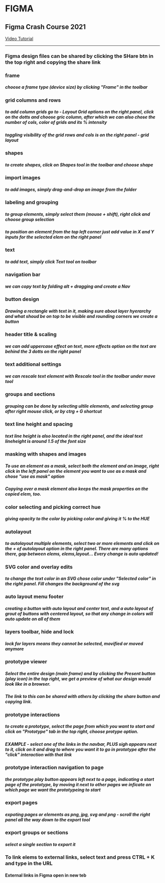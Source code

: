 # FIGMA
## Figma Crash Course 2021
[Video Tutorial](https://www.youtube.com/watch?v=lg7w3Ntfqy0 "Figma Crash Course 2021")
___

### Figma design files can be shared by clicking the SHare btn in the top right and copying the share link

### frame
##### choose a frame type (device size) by clicking "Frame" in the toolbar

### grid columns and rows
##### to add column grids go to - Layout Grid options on the right panel, click on the dotts and choose gric column, after which we can also chose the number of cols, color of grids and its % intensity
##### toggling visibility of the grid rows and cols is on the right panel - grid layout

### shapes
##### to create shapes, click on Shapes tool in the toolbar and choose shape

### import images
##### to add images, simply drag-and-drop an image from the folder

### labeling and grouping
##### to group elements, simply select them (mouse + shift), right click and choose group selection
##### to position an element from the top left corner just add value in X and Y inputs for the selected elem on the right panel

### text
##### to add text, simply click Text tool on toolbar

### navigation bar
##### we can copy text by folding alt + dragging and create a Nav

### button design
##### Drawing a rectangle with text in it, making sure about layer hyerarchy and what shoud be on top to be visible and rounding corners we create a button

### header title & scaling
##### we can add uppercase effect on text, more effects option on the text are behind the 3 dotts on the right panel 

### text additional settings
##### we can rescale text element with Rescale tool in the toolbar under move tool

### groups and sections
##### grouping can be done by selecting ultile elements, and selecting group after right mouse click, or by ctrg + G shortcut

### text line height and spacing
##### text line height is also located in the right panel, and the ideal text lineheight is around 1.5 of the font size

### masking with shapes and images
##### To use an element as a mask, select both the element and an image, right click in the left panel on the element you want to use as a mask and chose "use as mask" option
##### Copying over a mask element also keeps the mask properties on the copied elem, too.

### color selecting and picking correct hue
##### giving opacity to the color by picking color and giving it % to the HUE

### autolayout
##### to autolayout multiple elements, select two or more elements and click on the + of autolayout option in the right panel. There are many options there, gap between elems, elems,layout... Every change is auto updated!

### SVG color and overlay edits
##### to change the text color in an SVG chose color under "Selected color" in the right panel. Fill changes the background of the svg

### auto layout menu footer
##### creating a button with auto layout and center text, and a auto layout of grout of buttons with centered layout, so that any change in colors will auto update on all of them 

### layers toolbar, hide and lock
##### lock for layers means they cannot be selected, movified or moved anymore

### prototype viewer
##### Select the entire design (main frame) and by clicking the Present button (play icon) in the top right, we get a preview of what our design would look like in a browser. 
##### The link to this can be shared with others by clicking the share button and copying link. 

### prototype interactions
##### to create a prototype, select the page from which you want to start and click on "Prototype" tab in the top right, choose protype option.
##### EXAMPLE - select one of the links in the navbar, PLUS sigh appears next to it, click on it and drag to where you want it to go in prototype after the "click" interaction with that link

### prototype interaction navigation to page
##### the prototype play button appears left next to a page, indicating a start page of the prototype, by moving it next to other pages we inficate on which page we want the prototypeing to start

### export pages
##### expoting pages or elements as png, jpg, svg and png - scroll the right panel all the way down to the export tool 

### export groups or sections
##### select a single section to export it

### To link elems to external links, select text and press CTRL + K and type in the URL
#### External links in Figma open in new teb